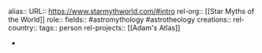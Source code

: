 alias::
URL:: https://www.starmythworld.com/#intro
rel-org:: [[Star Myths of the World]] 
role::
fields:: #astromythology #astrotheology 
creations:: 
rel-country::
tags:: person
rel-projects:: [[Adam's Atlas]] 



-
